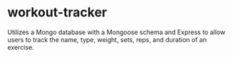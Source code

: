 # workout-tracker
Utilizes a Mongo database with a Mongoose schema and Express to allow users to track the name, type, weight, sets, reps, and duration of an exercise.
